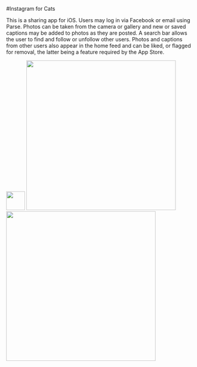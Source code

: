 #Instagram for Cats

This is a sharing app for iOS. Users may log in via Facebook or email using Parse. Photos can be taken from the camera or gallery and new or saved captions may be added to photos as they are posted. A search bar allows the user to find and follow or unfollow other users. Photos and captions from other users also appear in the home feed and can be liked, or flagged for removal, the latter being a feature required by the App Store. 

<img src="http://i.imgur.com/iXm5jMN.png" width=50>

<img src="http://i.imgur.com/KCgwJZu.png" width=400>

<img src="http://i.imgur.com/TICtqfJ.png" width=400>

